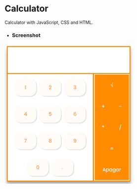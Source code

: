 # Calculator
Calculator with JavaScript, CSS and HTML.

- ### Screenshot


![](https://github.com/guilhermevialle/Calculator/blob/main/Calculator/Screenshots/capture.PNG)
